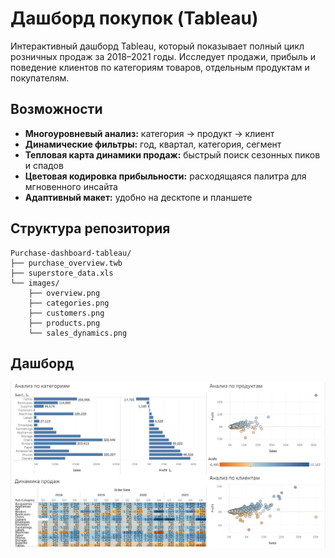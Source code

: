 # Дашборд покупок (Tableau)



Интерактивный дашборд Tableau, который показывает полный цикл розничных продаж за 2018–2021 годы. Исследует продажи, прибыль и поведение клиентов по категориям товаров, отдельным продуктам и покупателям.

## Возможности

- **Многоуровневый анализ:** категория → продукт → клиент
- **Динамические фильтры:** год, квартал, категория, сегмент
- **Тепловая карта динамики продаж:** быстрый поиск сезонных пиков и спадов
- **Цветовая кодировка прибыльности:** расходящаяся палитра для мгновенного инсайта
- **Адаптивный макет:** удобно на десктопе и планшете

## Структура репозитория

```text
Purchase-dashboard-tableau/
├── purchase_overview.twb
├── superstore_data.xls
└── images/
    ├── overview.png
    ├── categories.png
    ├── customers.png
    ├── products.png
    └── sales_dynamics.png
```

## Дашборд
![График продаж](images/overview.png)




